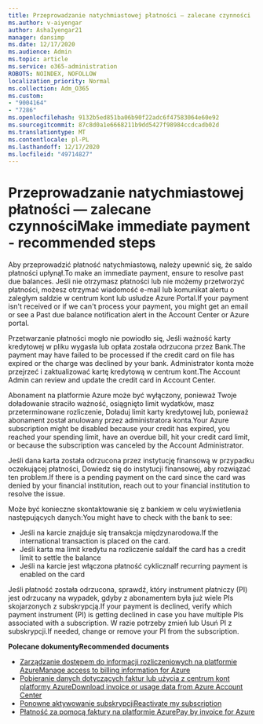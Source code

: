 ```yaml
---
title: Przeprowadzanie natychmiastowej płatności — zalecane czynności
ms.author: v-aiyengar
author: AshaIyengar21
manager: dansimp
ms.date: 12/17/2020
ms.audience: Admin
ms.topic: article
ms.service: o365-administration
ROBOTS: NOINDEX, NOFOLLOW
localization_priority: Normal
ms.collection: Adm_O365
ms.custom:
- "9004164"
- "7286"
ms.openlocfilehash: 9132b5ed851ba06b90f22adc6f47583064e60e92
ms.sourcegitcommit: 87c8d0a1e6668211b9dd5427f98984ccdcadb02d
ms.translationtype: MT
ms.contentlocale: pl-PL
ms.lasthandoff: 12/17/2020
ms.locfileid: "49714827"
---
```

# <a name="make-immediate-payment---recommended-steps"></a><span data-ttu-id="ce6dc-102">Przeprowadzanie natychmiastowej płatności — zalecane czynności</span><span class="sxs-lookup"><span data-stu-id="ce6dc-102">Make immediate payment - recommended steps</span></span>

<span data-ttu-id="ce6dc-103">Aby przeprowadzić płatność natychmiastową, należy upewnić się, że saldo płatności upłynął.</span><span class="sxs-lookup"><span data-stu-id="ce6dc-103">To make an immediate payment, ensure to resolve past due balances.</span></span> <span data-ttu-id="ce6dc-104">Jeśli nie otrzymasz płatności lub nie możemy przetworzyć płatności, możesz otrzymać wiadomość e-mail lub komunikat alertu o zaległym saldzie w centrum kont lub usłudze Azure Portal.</span><span class="sxs-lookup"><span data-stu-id="ce6dc-104">If your payment isn't received or if we can't process your payment, you might get an email or see a Past due balance notification alert in the Account Center or Azure portal.</span></span> 

<span data-ttu-id="ce6dc-105">Przetwarzanie płatności mogło nie powiodło się, Jeśli ważność karty kredytowej w pliku wygasła lub opłata została odrzucona przez Bank.</span><span class="sxs-lookup"><span data-stu-id="ce6dc-105">The payment may have failed to be processed if the credit card on file has expired or the charge was declined by your bank.</span></span> <span data-ttu-id="ce6dc-106">Administrator konta może przejrzeć i zaktualizować kartę kredytową w centrum kont.</span><span class="sxs-lookup"><span data-stu-id="ce6dc-106">The Account Admin can review and update the credit card in Account Center.</span></span> 

<span data-ttu-id="ce6dc-107">Abonament na platformie Azure może być wyłączony, ponieważ Twoje doładowanie straciło ważność, osiągnięto limit wydatków, masz przeterminowane rozliczenie, Doładuj limit karty kredytowej lub, ponieważ abonament został anulowany przez administratora konta.</span><span class="sxs-lookup"><span data-stu-id="ce6dc-107">Your Azure subscription might be disabled because your credit has expired, you reached your spending limit, have an overdue bill, hit your credit card limit, or because the subscription was canceled by the Account Administrator.</span></span>  

<span data-ttu-id="ce6dc-108">Jeśli dana karta została odrzucona przez instytucję finansową w przypadku oczekującej płatności, Dowiedz się do instytucji finansowej, aby rozwiązać ten problem.</span><span class="sxs-lookup"><span data-stu-id="ce6dc-108">If there is a pending payment on the card since the card was denied by your financial institution, reach out to your financial institution to resolve the issue.</span></span>  

<span data-ttu-id="ce6dc-109">Może być konieczne skontaktowanie się z bankiem w celu wyświetlenia następujących danych:</span><span class="sxs-lookup"><span data-stu-id="ce6dc-109">You might have to check with the bank to see:</span></span>

- <span data-ttu-id="ce6dc-110">Jeśli na karcie znajduje się transakcja międzynarodowa.</span><span class="sxs-lookup"><span data-stu-id="ce6dc-110">If the international transaction is placed on the card.</span></span> 
- <span data-ttu-id="ce6dc-111">Jeśli karta ma limit kredytu na rozliczenie salda</span><span class="sxs-lookup"><span data-stu-id="ce6dc-111">If the card has a credit limit to settle the balance</span></span> 
- <span data-ttu-id="ce6dc-112">Jeśli na karcie jest włączona płatność cykliczna</span><span class="sxs-lookup"><span data-stu-id="ce6dc-112">If recurring payment is enabled on the card</span></span> 

<span data-ttu-id="ce6dc-113">Jeśli płatność została odrzucona, sprawdź, który instrument płatniczy (PI) jest odrzucany na wypadek, gdyby z abonamentem była już wiele PIs skojarzonych z subskrypcją.</span><span class="sxs-lookup"><span data-stu-id="ce6dc-113">If your payment is declined, verify which payment instrument (PI) is getting declined in case you have multiple PIs associated with a subscription.</span></span> <span data-ttu-id="ce6dc-114">W razie potrzeby zmień lub Usuń PI z subskrypcji.</span><span class="sxs-lookup"><span data-stu-id="ce6dc-114">If needed, change or remove your PI from the subscription.</span></span> 

<span data-ttu-id="ce6dc-115">**Polecane dokumenty**</span><span class="sxs-lookup"><span data-stu-id="ce6dc-115">**Recommended documents**</span></span> 

- [<span data-ttu-id="ce6dc-116">Zarządzanie dostępem do informacji rozliczeniowych na platformie Azure</span><span class="sxs-lookup"><span data-stu-id="ce6dc-116">Manage access to billing information for Azure</span></span>](https://docs.microsoft.com/azure/billing/billing-manage-access?WT.mc_id=Portal-Microsoft_Azure_Support)
- [<span data-ttu-id="ce6dc-117">Pobieranie danych dotyczących faktur lub użycia z centrum kont platformy Azure</span><span class="sxs-lookup"><span data-stu-id="ce6dc-117">Download invoice or usage data from Azure Account Center</span></span>](https://docs.microsoft.com/azure/billing/billing-download-azure-invoice-daily-usage-date?WT.mc_id=Portal-Microsoft_Azure_Support)
- [<span data-ttu-id="ce6dc-118">Ponowne aktywowanie subskrypcji</span><span class="sxs-lookup"><span data-stu-id="ce6dc-118">Reactivate my subscription</span></span>](https://docs.microsoft.com/azure/billing/billing-subscription-become-disable?WT.mc_id=Portal-Microsoft_Azure_Support)
- [<span data-ttu-id="ce6dc-119">Płatność za pomocą faktury na platformie Azure</span><span class="sxs-lookup"><span data-stu-id="ce6dc-119">Pay by invoice for Azure</span></span>](https://docs.microsoft.com/azure/cost-management-billing/manage/pay-by-invoice) 